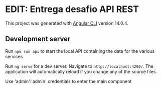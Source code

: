 # EDIT: Entrega desafio API REST

This project was generated with [Angular CLI](https://github.com/angular/angular-cli) version 14.0.4.

## Development server

Run `npm run api` to start the local API containing the data for the various services

Run `ng serve` for a dev server. Navigate to `http://localhost:4200/`. The application will automatically reload if you change any of the source files.

Use 'admin':'admin' credentials to enter the main component
